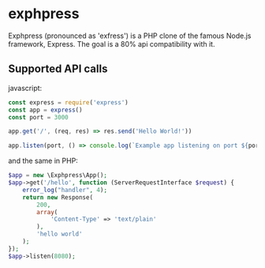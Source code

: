 # exphpress

Exphpress (pronounced as 'exfress') is a PHP clone of the famous Node.js framework, Express. The goal is a 80% api compatibility with it.


## Supported API calls

javascript: 

```javascript
const express = require('express')
const app = express()
const port = 3000

app.get('/', (req, res) => res.send('Hello World!'))

app.listen(port, () => console.log(`Example app listening on port ${port}!`))
```

and the same in PHP:

```php
$app = new \Exphpress\App();
$app->get('/hello', function (ServerRequestInterface $request) {
    error_log("handler", 4);
    return new Response(
        200,
        array(
            'Content-Type' => 'text/plain'
        ),
        'hello world'
    );
});
$app->listen(8080);
```